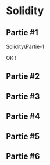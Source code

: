 # Solidity

## Partie #1

Solidity\Partie-1

OK !

## Partie #2

## Partie #3

## Partie #4

## Partie #5

## Partie #6
